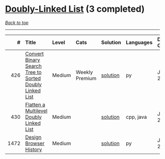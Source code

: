 # [Doubly-Linked List](<https://leetcode.com/tag/Doubly-Linked-List/>) (3 completed)

*[Back to top](<../../README.md>)*

------

|    # | Title                                                                                                                                              | Level   | Cats           | Solution                                                                          | Languages   | Date Complete   |
|-----:|:---------------------------------------------------------------------------------------------------------------------------------------------------|:--------|:---------------|:----------------------------------------------------------------------------------|:------------|:----------------|
|  426 | [Convert Binary Search Tree to Sorted Doubly Linked List](<https://leetcode.com/problems/convert-binary-search-tree-to-sorted-doubly-linked-list>) | Medium  | Weekly Premium | [solution](<../_426. Convert Binary Search Tree to Sorted Doubly Linked List.md>) | py          | Jun 12, 2024    |
|  430 | [Flatten a Multilevel Doubly Linked List](<https://leetcode.com/problems/flatten-a-multilevel-doubly-linked-list>)                                 | Medium  |                | [solution](<../_430. Flatten a Multilevel Doubly Linked List.md>)                 | cpp, java   | Jun 27, 2024    |
| 1472 | [Design Browser History](<https://leetcode.com/problems/design-browser-history>)                                                                   | Medium  |                | [solution](<../_1472. Design Browser History.md>)                                 | py          | Jul 06, 2024    |